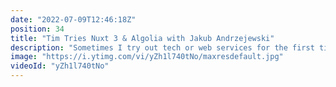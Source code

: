 ```yaml
---
date: "2022-07-09T12:46:18Z"
position: 34
title: "Tim Tries Nuxt 3 & Algolia with Jakub Andrzejewski"
description: "Sometimes I try out tech or web services for the first time. I give feedback as I go, in real-time. This is the #TimTries Series. In this episode, I try out the Algolia #Nuxt3 module made by Jakub Andrzejewski.\n\nConclusion: Being a release candidate, Nuxt 3 is surprisingly stable, however, the ecosystem around it is not fully there yet. With some hiccups along the way, this Nuxt 3 module makes Algolia work great and super easy to use!\n\nDisclaimer: For this video my opinions are honest and real time. This is truly the first time I tried the Algolia module for Nuxt 3.\n\nJakub Andrzejewski:\nhttps://twitter.com/jacobandrewsky\n\nAlgolia module for Nuxt 3:\nhttps://algolia.nuxtjs.org\n\nFollow me here:\nhttps://timbenniks.dev\nhttps://twitter.com/timbenniks\nhttps://github.com/timbenniks"
image: "https://i.ytimg.com/vi/yZh1l740tNo/maxresdefault.jpg"
videoId: "yZh1l740tNo"
---
```


